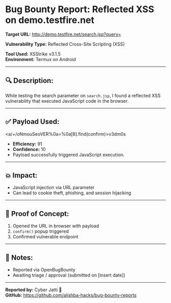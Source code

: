 
# Bug Bounty Report: Reflected XSS on demo.testfire.net

**Target URL:** http://demo.testfire.net/search.jsp?query=

**Vulnerability Type:** Reflected Cross-Site Scripting (XSS)

**Tool Used:** XSStrike v3.1.5  
**Environment:** Termux on Android

---

## 🔍 Description:

While testing the search parameter on `search.jsp`, I found a reflected XSS vulnerability that executed JavaScript code in the browser.

---

## ✅ Payload Used:

<a/+/oNmouSeoVER%0a=%0a[8].find(confirm)>v3dm0s

- **Efficiency:** 91  
- **Confidence:** 10  
- Payload successfully triggered JavaScript execution.

---

## 💥 Impact:

- JavaScript injection via URL parameter
- Can lead to cookie theft, phishing, and session hijacking

---

## 📸 Proof of Concept:

1. Opened the URL in browser with payload  
2. `confirm()` popup triggered  
3. Confirmed vulnerable endpoint

---

## 🧠 Notes:

- Reported via OpenBugBounty  
- Awaiting triage / approval (submitted on [insert date])

---

**Reported by:** Cyber Jatti 👑  
**GitHub:** https://github.com/alishba-hacks/bug-bounty-reports
